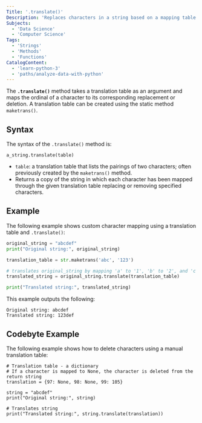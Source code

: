 ```yaml
---
Title: '.translate()'
Description: 'Replaces characters in a string based on a mapping table.'
Subjects:
  - 'Data Science'
  - 'Computer Science'
Tags:
  - 'Strings'
  - 'Methods'
  - 'Functions'
CatalogContent:
  - 'learn-python-3'
  - 'paths/analyze-data-with-python'
---
```


The **`.translate()`** method takes a translation table as an argument and maps the ordinal of a character to its corresponding replacement or deletion. A translation table can be created using the static method `maketrans()`.

## Syntax

The syntax of the `.translate()` method is:

```pseudo
a_string.translate(table)
```

- `table`: a translation table that lists the pairings of two characters; often previously created by the `maketrans()` method.
- Returns a copy of the string in which each character has been mapped through the given translation table replacing or removing specified characters.

## Example

The following example shows custom character mapping using a translation table and `.translate()`:

```py
original_string = "abcdef"
print("Original string:", original_string)

translation_table = str.maketrans('abc', '123')

# translates original_string by mapping 'a' to '1', 'b' to '2', and 'c' to '3'
translated_string = original_string.translate(translation_table)

print("Translated string:", translated_string)
```

This example outputs the following:

```shell
Original string: abcdef
Translated string: 123def
```

## Codebyte Example

The following example shows how to delete characters using a manual translation table:

```codebyte/python
# Translation table - a dictionary
# If a character is mapped to None, the character is deleted from the return string
translation = {97: None, 98: None, 99: 105}

string = "abcdef"
print("Original string:", string)

# Translates string
print("Translated string:", string.translate(translation))
```

